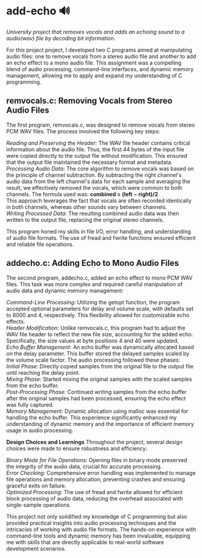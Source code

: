 # add-echo 🔊
*University project that removes vocals and adds an echoing sound to a audio(wav) file by decoding bit information.*

For this project project, I developed two C programs aimed at manipulating audio files: one to remove vocals from a stereo audio file and another to add an echo effect to a mono audio file. This assignment was a compelling blend of audio processing, command-line interfaces, and dynamic memory management, allowing me to apply and expand my understanding of C programming.

## remvocals.c: Removing Vocals from Stereo Audio Files
The first program, remvocals.c, was designed to remove vocals from stereo PCM WAV files. The process involved the following key steps:

*Reading and Preserving the Header:* The WAV file header contains critical information about the audio file. Thus, the first 44 bytes of the input file were copied directly to the output file without modification. This ensured that the output file maintained the necessary format and metadata.\
*Processing Audio Data:* The core algorithm to remove vocals was based on the principle of channel subtraction. By subtracting the right channel's audio data from the left channel's data for each sample and averaging the result, we effectively removed the vocals, which were common to both channels. The formula used was: **combined = (left − right)/2**\
This approach leverages the fact that vocals are often recorded identically in both channels, whereas other sounds vary between channels.\
*Writing Processed Data:* The resulting combined audio data was then written to the output file, replacing the original stereo channels.

This program honed my skills in file I/O, error handling, and understanding of audio file formats. The use of fread and fwrite functions ensured efficient and reliable file operations.

## addecho.c: Adding Echo to Mono Audio Files
The second program, addecho.c, added an echo effect to mono PCM WAV files. This task was more complex and required careful manipulation of audio data and dynamic memory management:

*Command-Line Processing:* Utilizing the getopt function, the program accepted optional parameters for delay and volume scale, with defaults set to 8000 and 4, respectively. This flexibility allowed for customizable echo effects.\
*Header Modification:* Unlike remvocals.c, this program had to adjust the WAV file header to reflect the new file size, accounting for the added echo. Specifically, the size values at byte positions 4 and 40 were updated.\
*Echo Buffer Management:* An echo buffer was dynamically allocated based on the delay parameter. This buffer stored the delayed samples scaled by the volume scale factor. The audio processing followed these phases:\
*Initial Phase:* Directly copied samples from the original file to the output file until reaching the delay point.\
*Mixing Phase:* Started mixing the original samples with the scaled samples from the echo buffer.\
*Post-Processing Phase:* Continued writing samples from the echo buffer after the original samples had been processed, ensuring the echo effect was fully captured.\
*Memory Management:* Dynamic allocation using malloc was essential for handling the echo buffer. This experience significantly enhanced my understanding of dynamic memory and the importance of efficient memory usage in audio processing.

**Design Choices and Learnings**
Throughout the project, several design choices were made to ensure robustness and efficiency:

*Binary Mode for File Operations:* Opening files in binary mode preserved the integrity of the audio data, crucial for accurate processing.\
*Error Checking:* Comprehensive error handling was implemented to manage file operations and memory allocation, preventing crashes and ensuring graceful exits on failure.\
*Optimized Processing:* The use of fread and fwrite allowed for efficient block processing of audio data, reducing the overhead associated with single-sample operations.

This project not only solidified my knowledge of C programming but also provided practical insights into audio processing techniques and the intricacies of working with audio file formats. The hands-on experience with command-line tools and dynamic memory has been invaluable, equipping me with skills that are directly applicable to real-world software development scenarios.
